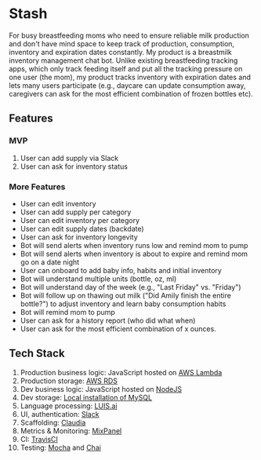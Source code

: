 # Stash
  For busy breastfeeding moms who need to ensure reliable milk production and don't have mind space to keep track of production, consumption, inventory and expiration dates constantly. My product is a breastmilk inventory management chat bot. Unlike existing breastfeeding tracking apps, which only track feeding itself and put all the tracking pressure on one user (the mom), my product tracks inventory with expiration dates and lets many users participate (e.g., daycare can update consumption away, caregivers can ask for the most efficient combination of frozen bottles etc).


## Features
### MVP
1. User can add supply via Slack
1. User can ask for inventory status

### More Features
* User can edit inventory
* User can add supply per category
* User can edit inventory per category
* User can edit supply dates (backdate)
* User can ask for inventory longevity
* Bot will send alerts when inventory runs low and remind mom to pump
* Bot will send alerts when inventory is about to expire and remind mom go on a date night
* User can onboard to add baby info, habits and initial inventory
* Bot will understand multiple units (bottle, oz, ml)
* Bot will understand day of the week (e.g., "Last Friday" vs. "Friday")
* Bot will follow up on thawing out milk ("Did Amily finish the entire bottle?") to adjust inventory and learn baby consumption habits
* Bot will remind mom to pump
* User can ask for a history report (who did what when)
* User can ask for the most efficient combination of x ounces.

## Tech Stack
1. Production business logic: JavaScript hosted on [AWS Lambda](https://aws.amazon.com/lambda/)
1. Production storage: [AWS RDS](https://aws.amazon.com/rds/)
1. Dev business logic: JavaScript hosted on [NodeJS](https://nodejs.org/en/)
1. Dev storage: [Local installation of MySQL](https://dev.mysql.com/)
1. Language processing: [LUIS.ai](https://www.luis.ai/)
1. UI, authentication: [Slack](https://slack.com/)
1. Scaffolding: [Claudia](https://github.com/claudiajs/claudia-bot-builder)
1. Metrics & Monitoring: [MixPanel](https://mixpanel.com/)
1. CI: [TravisCI](https://travis-ci.org/)
1. Testing: [Mocha](https://mochajs.org/) and [Chai](http://chaijs.com/)
